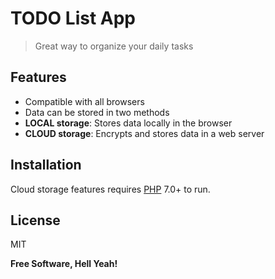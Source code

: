 # TODO List App
> Great way to organize your daily tasks


## Features

- Compatible with all browsers
- Data can be stored in two methods
- **LOCAL storage**: Stores data locally in the browser
- **CLOUD storage**: Encrypts and stores data in a web server

## Installation

Cloud storage features requires [PHP](https://nodejs.org/) 7.0+ to run.



## License

MIT

**Free Software, Hell Yeah!**